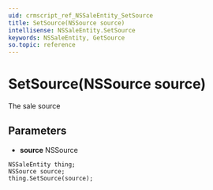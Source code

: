 ```yaml
---
uid: crmscript_ref_NSSaleEntity_SetSource
title: SetSource(NSSource source)
intellisense: NSSaleEntity.SetSource
keywords: NSSaleEntity, GetSource
so.topic: reference
---
```


# SetSource(NSSource source)

The sale source

## Parameters

* **source** NSSource

```crmscript
NSSaleEntity thing;
NSSource source;
thing.SetSource(source);
```

